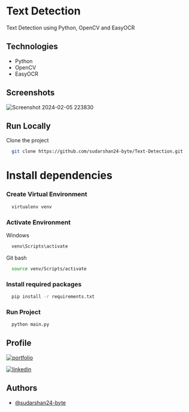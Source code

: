 
# Text Detection

Text Detection using Python, OpenCV and EasyOCR



## Technologies

 - Python
 - OpenCV
 - EasyOCR


## Screenshots

![Screenshot 2024-02-05 223830](https://github.com/sudarshan24-byte/Text-Detection/assets/110741425/2749df24-a0c4-4303-b312-2e4ccf3690f5)

## Run Locally

Clone the project

```bash
  git clone https://github.com/sudarshan24-byte/Text-Detection.git
```


# Install dependencies

### Create Virtual Environment
```bash
  virtualenv venv
```

### Activate Environment
Windows
```bash
  venv\Scripts\activate
```

Git bash
```bash
  source venv/Scripts/activate
```

### Install required packages
```bash
  pip install -r requirements.txt
```

### Run Project

```bash
  python main.py
```


## Profile
[![portfolio](https://img.shields.io/badge/my_portfolio-000?style=for-the-badge&logo=ko-fi&logoColor=white)](https://github.com/sudarshan24-byte)

[![linkedin](https://img.shields.io/badge/linkedin-0A66C2?style=for-the-badge&logo=linkedin&logoColor=white)](https://www.linkedin.com/in/sudarshan-trifaley/)


## Authors

- [@sudarshan24-byte](https://github.com/sudarshan24-byte)
